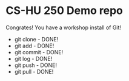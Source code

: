 # CS-HU 250 Demo repo


Congrates! You have a workshop install of Git!

- git clone - DONE!
- git add - DONE!
- git commit - DONE!
- git log - DONE!
- git push - DONE!
- git pull - DONE!
